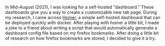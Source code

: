 In Mid-August (2021), I was looking for a self-hosted "dashboard." These dashboards give you a way to create a
customizable new tab page. During my research, I came across [Homer](https://github.com/bastienwirtz/homer), a simple
self-hosted dashboard that can be deployed quickly with docker. After playing with homer a little bit, I made a joke
to a friend about writing a script that would automatically generate a dashboard config file based on my firefox
bookmarks. After doing a little bit of research on how firefox bookmarks are stored, I decided to give it a try.